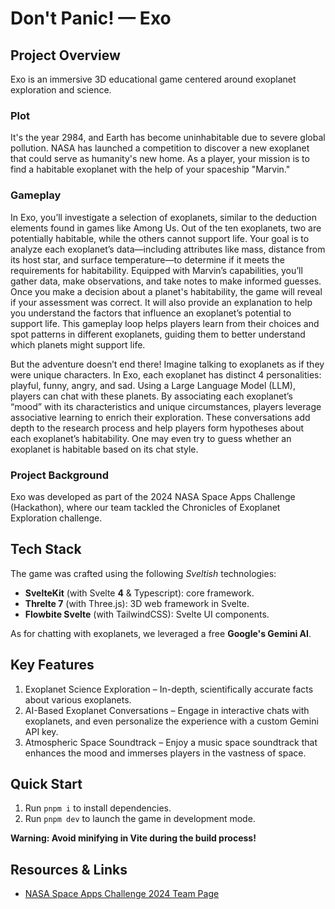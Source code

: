# Don't Panic! — Exo

## Project Overview

Exo is an immersive 3D educational game centered around exoplanet exploration and science.

### Plot

It's the year 2984, and Earth has become uninhabitable due to severe global pollution. NASA has launched a competition to discover a new exoplanet that could serve as humanity's new home. As a player, your mission is to find a habitable exoplanet with the help of your spaceship "Marvin."

### Gameplay

In Exo, you’ll investigate a selection of exoplanets, similar to the deduction elements found in games like Among Us. Out of the ten exoplanets, two are potentially habitable, while the others cannot support life. Your goal is to analyze each exoplanet’s data—including attributes like mass, distance from its host star, and surface temperature—to determine if it meets the requirements for habitability. Equipped with Marvin’s capabilities, you’ll gather data, make observations, and take notes to make informed guesses. Once you make a decision about a planet's habitability, the game will reveal if your assessment was correct. It will also provide an explanation to help you understand the factors that influence an exoplanet’s potential to support life. This gameplay loop helps players learn from their choices and spot patterns in different exoplanets, guiding them to better understand which planets might support life.

But the adventure doesn’t end there! Imagine talking to exoplanets as if they were unique characters. In Exo, each exoplanet has distinct 4 personalities: playful, funny, angry, and sad. Using a Large Language Model (LLM), players can chat with these planets. By associating each exoplanet’s “mood” with its characteristics and unique circumstances, players leverage associative learning to enrich their exploration. These conversations add depth to the research process and help players form hypotheses about each exoplanet’s habitability. One may even try to guess whether an exoplanet is habitable based on its chat style.

### Project Background

Exo was developed as part of the 2024 NASA Space Apps Challenge (Hackathon), where our team tackled the Chronicles of Exoplanet Exploration challenge.

## Tech Stack

The game was crafted using the following _Sveltish_ technologies:

- **SvelteKit** (with Svelte **4** & Typescript): core framework.
- **Threlte 7** (with Three.js): 3D web framework in Svelte.
- **Flowbite Svelte** (with TailwindCSS): Svelte UI components.

As for chatting with exoplanets, we leveraged a free **Google's Gemini AI**.

## Key Features

1. Exoplanet Science Exploration – In-depth, scientifically accurate facts about various exoplanets.
2. AI-Based Exoplanet Conversations – Engage in interactive chats with exoplanets, and even personalize the experience with a custom Gemini API key.
3. Atmospheric Space Soundtrack – Enjoy a music space soundtrack that enhances the mood and immerses players in the vastness of space.

## Quick Start

1. Run `pnpm i` to install dependencies.
2. Run `pnpm dev` to launch the game in development mode.

**Warning: Avoid minifying in Vite during the build process!**

## Resources & Links

- [NASA Space Apps Challenge 2024 Team Page](https://www.spaceappschallenge.org/nasa-space-apps-2024/find-a-team/dont-panic/?tab=project)
